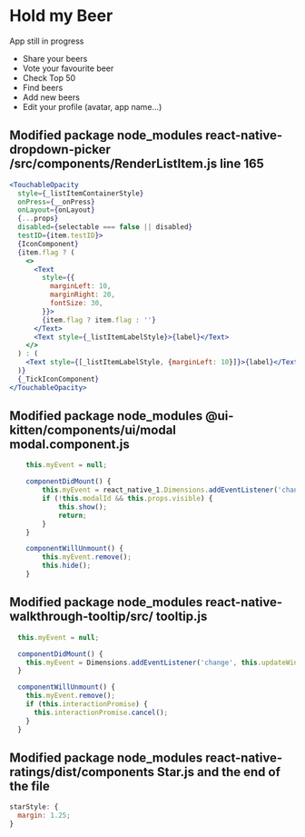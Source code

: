 # Hold my Beer

App still in progress

- Share your beers
- Vote your favourite beer
- Check Top 50
- Find beers
- Add new beers
- Edit your profile (avatar, app name...)

## Modified package node_modules **react-native-dropdown-picker** /src/components/RenderListItem.js line 165

```jsx
<TouchableOpacity
  style={_listItemContainerStyle}
  onPress={__onPress}
  onLayout={onLayout}
  {...props}
  disabled={selectable === false || disabled}
  testID={item.testID}>
  {IconComponent}
  {item.flag ? (
    <>
      <Text
        style={{
          marginLeft: 10,
          marginRight: 20,
          fontSize: 30,
        }}>
        {item.flag ? item.flag : ''}
      </Text>
      <Text style={_listItemLabelStyle}>{label}</Text>
    </>
  ) : (
    <Text style={[_listItemLabelStyle, {marginLeft: 10}]}>{label}</Text>
  )}
  {_TickIconComponent}
</TouchableOpacity>
```

## Modified package node_modules **@ui-kitten/components/ui/modal** modal.component.js

```jsx
    this.myEvent = null;

    componentDidMount() {
        this.myEvent = react_native_1.Dimensions.addEventListener('change', this.onDimensionChange);
        if (!this.modalId && this.props.visible) {
            this.show();
            return;
        }
    }

    componentWillUnmount() {
        this.myEvent.remove();
        this.hide();
    }
```

## Modified package node_modules **react-native-walkthrough-tooltip/src/** tooltip.js

```jsx
  this.myEvent = null;

  componentDidMount() {
    this.myEvent = Dimensions.addEventListener('change', this.updateWindowDims);
  }

  componentWillUnmount() {
    this.myEvent.remove();
    if (this.interactionPromise) {
      this.interactionPromise.cancel();
    }
  }
```

## Modified package node_modules **react-native-ratings/dist/components** Star.js and the end of the file

```jsx
starStyle: {
  margin: 1.25;
}
```
